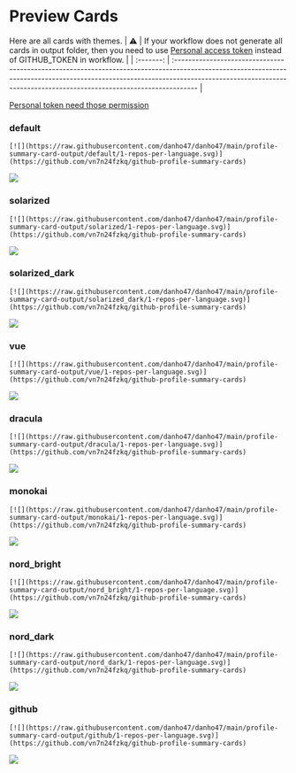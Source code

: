 
# Preview Cards

Here are all cards with themes.
| :warning: | If your workflow does not generate all cards in output folder, then you need to use [Personal access token](https://docs.github.com/en/actions/configuring-and-managing-workflows/creating-and-storing-encrypted-secrets) instead of GITHUB_TOKEN in workflow. |
| :-------: | :------------------------------------------------------------------------------------------------------------------------------------------------------------------------------------------------------------------------------------------------ |

[Personal token need those permission](https://github.com/vn7n24fzkq/github-profile-summary-cards/wiki/Personal-access-token-permissions)


### default


```
[![](https://raw.githubusercontent.com/danho47/danho47/main/profile-summary-card-output/default/1-repos-per-language.svg)](https://github.com/vn7n24fzkq/github-profile-summary-cards)
```
![](https://raw.githubusercontent.com/danho47/danho47/main/profile-summary-card-output/default/1-repos-per-language.svg)


### solarized


```
[![](https://raw.githubusercontent.com/danho47/danho47/main/profile-summary-card-output/solarized/1-repos-per-language.svg)](https://github.com/vn7n24fzkq/github-profile-summary-cards)
```
![](https://raw.githubusercontent.com/danho47/danho47/main/profile-summary-card-output/solarized/1-repos-per-language.svg)


### solarized_dark


```
[![](https://raw.githubusercontent.com/danho47/danho47/main/profile-summary-card-output/solarized_dark/1-repos-per-language.svg)](https://github.com/vn7n24fzkq/github-profile-summary-cards)
```
![](https://raw.githubusercontent.com/danho47/danho47/main/profile-summary-card-output/solarized_dark/1-repos-per-language.svg)


### vue


```
[![](https://raw.githubusercontent.com/danho47/danho47/main/profile-summary-card-output/vue/1-repos-per-language.svg)](https://github.com/vn7n24fzkq/github-profile-summary-cards)
```
![](https://raw.githubusercontent.com/danho47/danho47/main/profile-summary-card-output/vue/1-repos-per-language.svg)


### dracula


```
[![](https://raw.githubusercontent.com/danho47/danho47/main/profile-summary-card-output/dracula/1-repos-per-language.svg)](https://github.com/vn7n24fzkq/github-profile-summary-cards)
```
![](https://raw.githubusercontent.com/danho47/danho47/main/profile-summary-card-output/dracula/1-repos-per-language.svg)


### monokai


```
[![](https://raw.githubusercontent.com/danho47/danho47/main/profile-summary-card-output/monokai/1-repos-per-language.svg)](https://github.com/vn7n24fzkq/github-profile-summary-cards)
```
![](https://raw.githubusercontent.com/danho47/danho47/main/profile-summary-card-output/monokai/1-repos-per-language.svg)


### nord_bright


```
[![](https://raw.githubusercontent.com/danho47/danho47/main/profile-summary-card-output/nord_bright/1-repos-per-language.svg)](https://github.com/vn7n24fzkq/github-profile-summary-cards)
```
![](https://raw.githubusercontent.com/danho47/danho47/main/profile-summary-card-output/nord_bright/1-repos-per-language.svg)


### nord_dark


```
[![](https://raw.githubusercontent.com/danho47/danho47/main/profile-summary-card-output/nord_dark/1-repos-per-language.svg)](https://github.com/vn7n24fzkq/github-profile-summary-cards)
```
![](https://raw.githubusercontent.com/danho47/danho47/main/profile-summary-card-output/nord_dark/1-repos-per-language.svg)


### github


```
[![](https://raw.githubusercontent.com/danho47/danho47/main/profile-summary-card-output/github/1-repos-per-language.svg)](https://github.com/vn7n24fzkq/github-profile-summary-cards)
```
![](https://raw.githubusercontent.com/danho47/danho47/main/profile-summary-card-output/github/1-repos-per-language.svg)

